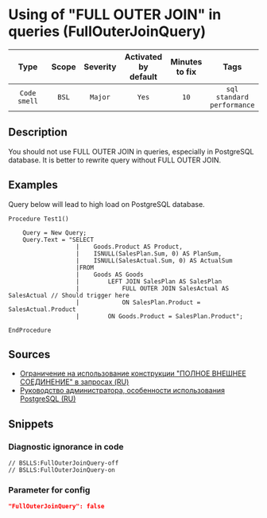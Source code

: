 # Using of "FULL OUTER JOIN" in queries (FullOuterJoinQuery)

 Type | Scope | Severity | Activated<br>by default | Minutes<br>to fix | Tags 
 :-: | :-: | :-: | :-: | :-: | :-: 
 `Code smell` | `BSL` | `Major` | `Yes` | `10` | `sql`<br>`standard`<br>`performance` 

<!-- Блоки выше заполняются автоматически, не трогать -->
## Description
<!-- Описание диагностики заполняется вручную. Необходимо понятным языком описать смысл и схему работу -->

You should not use FULL OUTER JOIN in queries, especially in PostgreSQL database. It is better to rewrite query without FULL OUTER JOIN.  
## Examples
<!-- В данном разделе приводятся примеры, на которые диагностика срабатывает, а также можно привести пример, как можно исправить ситуацию -->
Query below will lead to high load on PostgreSQL database.
```
Procedure Test1()

    Query = New Query;
    Query.Text = "SELECT
                   |    Goods.Product AS Product,
                   |    ISNULL(SalesPlan.Sum, 0) AS PlanSum,
                   |    ISNULL(SalesActual.Sum, 0) AS ActualSum
                   |FROM
                   |    Goods AS Goods
                   |        LEFT JOIN SalesPlan AS SalesPlan
                   |            FULL OUTER JOIN SalesActual AS SalesActual // Should trigger here
                   |            ON SalesPlan.Product = SalesActual.Product
                   |        ON Goods.Product = SalesPlan.Product";

EndProcedure
```
## Sources
<!-- Необходимо указывать ссылки на все источники, из которых почерпнута информация для создания диагностики -->

* [Ограничение на использование конструкции "ПОЛНОЕ ВНЕШНЕЕ СОЕДИНЕНИЕ" в запросах (RU)](https://its.1c.ru/db/v8std#content:435:hdoc)
* [Руководство администратора, особенности использования PostgreSQL (RU)](https://its.1c.ru/db/metod8dev#content:1556:hdoc)

## Snippets

<!-- Блоки ниже заполняются автоматически, не трогать -->
### Diagnostic ignorance in code

```bsl
// BSLLS:FullOuterJoinQuery-off
// BSLLS:FullOuterJoinQuery-on
```

### Parameter for config

```json
"FullOuterJoinQuery": false
```
